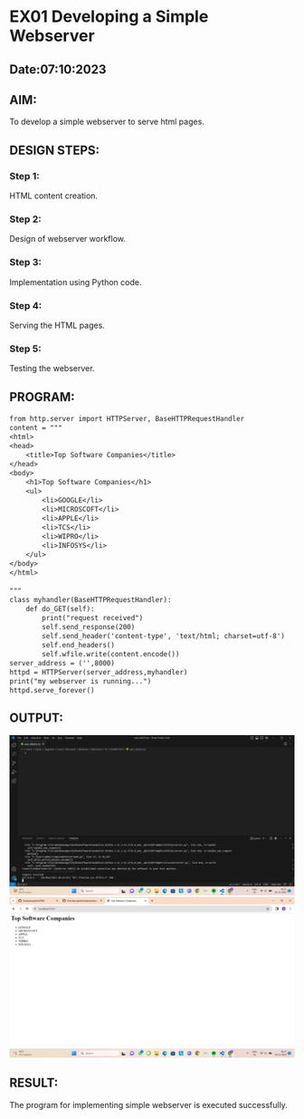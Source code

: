 # EX01 Developing a Simple Webserver
## Date:07:10:2023

## AIM:
To develop a simple webserver to serve html pages.

## DESIGN STEPS:
### Step 1: 
HTML content creation.

### Step 2:
Design of webserver workflow.

### Step 3:
Implementation using Python code.

### Step 4:
Serving the HTML pages.

### Step 5:
Testing the webserver.

## PROGRAM:
```
from http.server import HTTPServer, BaseHTTPRequestHandler
content = """
<html>
<head>
    <title>Top Software Companies</title>
</head>
<body>
    <h1>Top Software Companies</h1>
    <ul>
        <li>GOOGLE</li>
        <li>MICROSCOFT</li>
        <li>APPLE</li>
        <li>TCS</li>
        <li>WIPRO</li>
        <li>INFOSYS</li>
    </ul>
</body>
</html>

"""
class myhandler(BaseHTTPRequestHandler):
    def do_GET(self):
        print("request received")
        self.send_response(200)
        self.send_header('content-type', 'text/html; charset=utf-8')
        self.end_headers()
        self.wfile.write(content.encode())
server_address = ('',8000)
httpd = HTTPServer(server_address,myhandler)
print("my webserver is running...")
httpd.serve_forever()
```


## OUTPUT:

![Alt text](<Screenshot 2023-11-01 062722.png>)
![Alt text](<Screenshot 2023-11-01 062733.png>)


## RESULT:
The program for implementing simple webserver is executed successfully.
